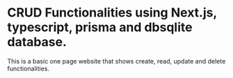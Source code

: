 # CRUD Functionalities using Next.js, typescript, prisma and dbsqlite database.

This is a basic one page website that shows create, read, update and delete functionalities.

